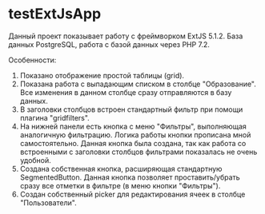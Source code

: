 # testExtJsApp

Данный проект показывает работу с фреймворком ExtJS 5.1.2.
База данных PostgreSQL, работа с базой данных через PHP 7.2.

Особенности:
1. Показано отображение простой таблицы (grid).
2. Показана работа с выпадающим списком в столбце "Образование". Все изменения в данном столбце сразу отправляются в базу данных.
3. В заголовки столбцов встроен стандартный фильтр при помощи плагина "gridfilters".
4. На нижней панели есть кнопка с меню "Фильтры", выполняющая аналогичную фильтрацию. Логика работы кнопки прописана мной самостоятельно.
   Данная кнопка была создана, так как работа со встроенными с заголовки столбцов фильтрами показалась не очень удобной.
5. Создана собственная кнопка, расширяющая стандартную SegmentedButton. Данная кнопка позволяет проставить/убрать сразу все отметки
   в фильтре (в меню кнопки "Фильтры").
6. Создан собственный picker для редактирования ячеек в столбце "Пользователи".
